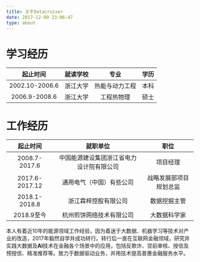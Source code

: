 ```yaml
---
title: 关于Datacruiser
date: 2017-12-09 23:06:47
type: about
---
```

# 学习经历

 起止时间 | 就读学校 | 专业 | 学历 
:-: | :-: | :-: | :-: 
2002.10-2006.6 | 浙江大学 | 热能与动力工程 | 本科
2006.9-2008.6 | 浙江大学 | 工程热物理 | 硕士




# 工作经历

 起止时间 | 就职单位 | 职位  
:-: | :-: | :-: 
2008.7-2017.6 | 中国能源建设集团浙江省电力设计院有限公司 | 项目经理
2017.6-2017.12 | 通用电气（中国）有些公司 | 战略发展部项目规划总监
2018.1-2018.8 | 浙江霖梓控股有限公司 | 数据挖掘主管
2018.9至今 | 杭州煎饼网络技术有限公司 | 大数据科学家


本人有着近10年的能源领域工作经验，因为着迷于大数据、机器学习等技术对产业的改造，2017年毅然自学并成功转行。转行后一直在互联网金融领域，研究并实践大数据及**AI**技术在金融各个场景中的应用，包括反欺诈、贷前审核、授信及预授信、精准推荐等。致力于数据驱动业务，并用技术提高普惠金融服务水平。

